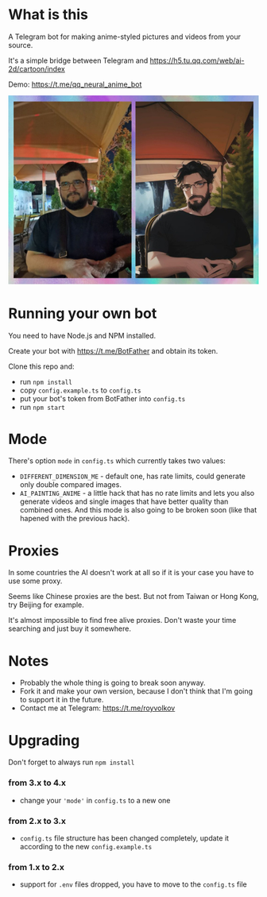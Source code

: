 # What is this
A Telegram bot for making anime-styled pictures and videos from your source.

It's a simple bridge between Telegram and https://h5.tu.qq.com/web/ai-2d/cartoon/index

Demo: https://t.me/qq_neural_anime_bot

![Example](example.jpg)

# Running your own bot
You need to have Node.js and NPM installed.

Create your bot with https://t.me/BotFather and obtain its token.

Clone this repo and:

- run `npm install`
- copy `config.example.ts` to `config.ts`
- put your bot's token from BotFather into `config.ts`
- run `npm start`

# Mode
There's option `mode` in `config.ts` which currently takes two values:

- `DIFFERENT_DIMENSION_ME` - default one, has rate limits, could generate only double compared images.
- `AI_PAINTING_ANIME` - a little hack that has no rate limits and lets you also generate videos and single images that have better quality than combined ones. And this mode is also going to be broken soon (like that hapened with the previous hack).

# Proxies
In some countries the AI doesn't work at all so if it is your case you have to use some proxy.

Seems like Chinese proxies are the best.
But not from Taiwan or Hong Kong, try Beijing for example.

It's almost impossible to find free alive proxies. Don't waste your time searching and just buy it somewhere.

# Notes
- Probably the whole thing is going to break soon anyway.
- Fork it and make your own version, because I don't think that I'm going to support it in the future.
- Contact me at Telegram: https://t.me/royvolkov

# Upgrading
Don't forget to always run `npm install`

### from 3.x to 4.x
- change your `'mode'` in `config.ts` to a new one

### from 2.x to 3.x
- `config.ts` file structure has been changed completely, update it according to the new `config.example.ts`

### from 1.x to 2.x
- support for `.env` files dropped, you have to move to the `config.ts` file
